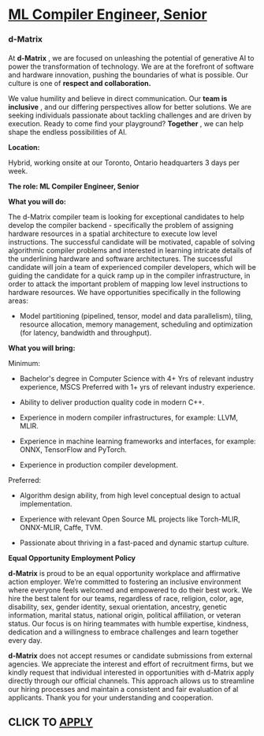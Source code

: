 # [ML Compiler Engineer, Senior](https://www.remotewlb.com/apply/ml-compiler-engineer-senior)  
### d-Matrix  
####  

At **d-Matrix** , we are focused on unleashing the potential of generative AI to power the transformation of technology. We are at the forefront of software and hardware innovation, pushing the boundaries of what is possible. Our culture is one of **respect and collaboration.**

We value humility and believe in direct communication. Our **team is inclusive** , and our differing perspectives allow for better solutions. We are seeking individuals passionate about tackling challenges and are driven by execution. Ready to come find your playground? **Together** , we can help shape the endless possibilities of AI.

**Location:**

Hybrid, working onsite at our Toronto, Ontario headquarters 3 days per week.

**The role: ML Compiler Engineer, Senior**

 **What you will do:**

The d-Matrix compiler team is looking for exceptional candidates to help develop the compiler backend - specifically the problem of assigning hardware resources in a spatial architecture to execute low level instructions. The successful candidate will be motivated, capable of solving algorithmic compiler problems and interested in learning intricate details of the underlining hardware and software architectures. The successful candidate will join a team of experienced compiler developers, which will be guiding the candidate for a quick ramp up in the compiler infrastructure, in order to attack the important problem of mapping low level instructions to hardware resources. We have opportunities specifically in the following areas:

  * Model partitioning (pipelined, tensor, model and data parallelism), tiling, resource allocation, memory management, scheduling and optimization (for latency, bandwidth and throughput).

 **What you will bring:**

Minimum:

  * Bachelor's degree in Computer Science with 4+ Yrs of relevant industry experience, MSCS Preferred with 1+ yrs of relevant industry experience. 

  * Ability to deliver production quality code in modern C++. 

  * Experience in modern compiler infrastructures, for example: LLVM, MLIR. 

  * Experience in machine learning frameworks and interfaces, for example: ONNX, TensorFlow and PyTorch.

  * Experience in production compiler development. 

Preferred:

  * Algorithm design ability, from high level conceptual design to actual implementation.

  * Experience with relevant Open Source ML projects like Torch-MLIR, ONNX-MLIR, Caffe, TVM.

  * Passionate about thriving in a fast-paced and dynamic startup culture.

 **Equal Opportunity Employment Policy**

 **d-Matrix** is proud to be an equal opportunity workplace and affirmative action employer. We’re committed to fostering an inclusive environment where everyone feels welcomed and empowered to do their best work. We hire the best talent for our teams, regardless of race, religion, color, age, disability, sex, gender identity, sexual orientation, ancestry, genetic information, marital status, national origin, political affiliation, or veteran status. Our focus is on hiring teammates with humble expertise, kindness, dedication and a willingness to embrace challenges and learn together every day.

 **d-Matrix** does not accept resumes or candidate submissions from external agencies. We appreciate the interest and effort of recruitment firms, but we kindly request that individual interested in opportunities with d-Matrix apply directly through our official channels. This approach allows us to streamline our hiring processes and maintain a consistent and fair evaluation of al applicants. Thank you for your understanding and cooperation.

  
## CLICK TO [APPLY](https://www.remotewlb.com/apply/ml-compiler-engineer-senior)

